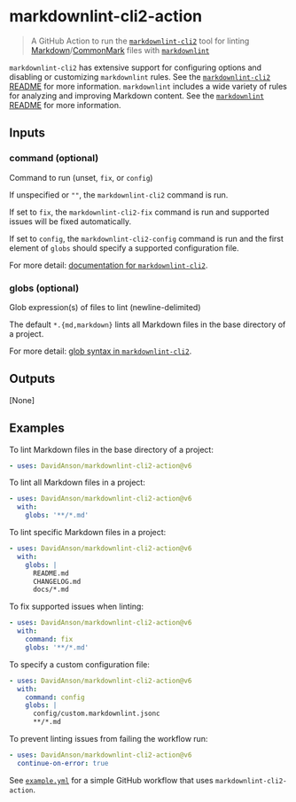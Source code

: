 # markdownlint-cli2-action

> A GitHub Action to run the [`markdownlint-cli2`][markdownlint-cli2] tool
for linting [Markdown][markdown]/[CommonMark][commonmark] files with
[`markdownlint`][markdownlint]

`markdownlint-cli2` has extensive support for configuring options and
disabling or customizing `markdownlint` rules. See the
[`markdownlint-cli2` README][markdownlint-cli2] for more information.
`markdownlint` includes a wide variety of rules for analyzing and improving
Markdown content. See the [`markdownlint` README][markdownlint] for more
information.

## Inputs

### command (optional)

Command to run (unset, `fix`, or `config`)

If unspecified or `""`, the `markdownlint-cli2` command is run.

If set to `fix`, the `markdownlint-cli2-fix` command is run and supported
issues will be fixed automatically.

If set to `config`, the `markdownlint-cli2-config` command is run and the
first element of `globs` should specify a supported configuration file.

For more detail: [documentation for `markdownlint-cli2`][command-line].

### globs (optional)

Glob expression(s) of files to lint (newline-delimited)

The default `*.{md,markdown}` lints all Markdown files in the base directory
of a project.

For more detail: [glob syntax in `markdownlint-cli2`][glob-syntax].

## Outputs

[None]

## Examples

To lint Markdown files in the base directory of a project:

```yaml
- uses: DavidAnson/markdownlint-cli2-action@v6
```

To lint all Markdown files in a project:

```yaml
- uses: DavidAnson/markdownlint-cli2-action@v6
  with:
    globs: '**/*.md'
```

To lint specific Markdown files in a project:

```yaml
- uses: DavidAnson/markdownlint-cli2-action@v6
  with:
    globs: |
      README.md
      CHANGELOG.md
      docs/*.md
```

To fix supported issues when linting:

```yaml
- uses: DavidAnson/markdownlint-cli2-action@v6
  with:
    command: fix
    globs: '**/*.md'
```

To specify a custom configuration file:

```yaml
- uses: DavidAnson/markdownlint-cli2-action@v6
  with:
    command: config
    globs: |
      config/custom.markdownlint.jsonc
      **/*.md
```

To prevent linting issues from failing the workflow run:

```yaml
- uses: DavidAnson/markdownlint-cli2-action@v6
  continue-on-error: true
```

See [`example.yml`][example-yml] for a simple GitHub workflow that uses
`markdownlint-cli2-action`.

[command-line]: https://github.com/DavidAnson/markdownlint-cli2#command-line
[commonmark]: https://commonmark.org/
[example-yml]: .github/workflows/example.yml
[glob-syntax]: https://github.com/DavidAnson/markdownlint-cli2#use
[markdown]: https://wikipedia.org/wiki/Markdown
[markdownlint]: https://github.com/DavidAnson/markdownlint
[markdownlint-cli2]: https://github.com/DavidAnson/markdownlint-cli2
